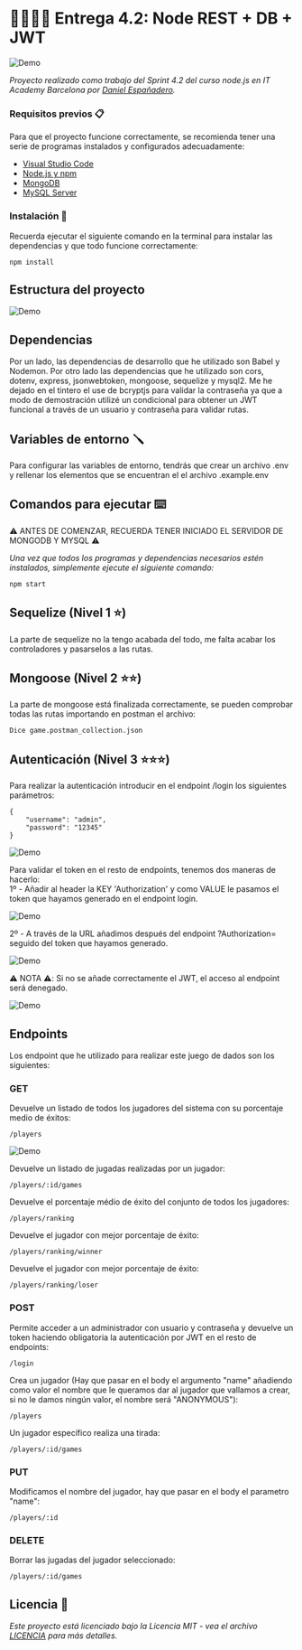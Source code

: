 # 📌🧑🏻‍💻 Entrega 4.2: Node REST + DB + JWT

![Demo](https://github.com/DanielEspanadero/nodeInitialDemo/blob/4.2-Node-REST-DB-JWT/docs/1.png)

_Proyecto realizado como trabajo del Sprint 4.2 del curso node.js en IT Academy Barcelona por [Daniel Españadero](https://github.com/DanielEspanadero)._

### Requisitos previos 📋

Para que el proyecto funcione correctamente, se recomienda tener una serie de programas instalados y configurados adecuadamente:
- [Visual Studio Code](https://code.visualstudio.com/download)
- [Node.js y npm](https://nodejs.org/es/)
- [MongoDB](https://docs.mongodb.com/manual/installation/)
- [MySQL Server](https://dev.mysql.com/downloads/)

### Instalación 🔧

Recuerda ejecutar el siguiente comando en la terminal para instalar las dependencias y que todo funcione correctamente:
```
npm install
```

## Estructura del proyecto

![Demo](https://github.com/DanielEspanadero/nodeInitialDemo/blob/4.2-Node-REST-DB-JWT/docs/5.png)

## Dependencias

Por un lado, las dependencias de desarrollo que he utilizado son Babel y Nodemon.
Por otro lado las dependencias que he utilizado son cors, dotenv, express, jsonwebtoken, mongoose, sequelize y mysql2. Me he dejado en el tintero el use de bcryptjs para validar la contraseña ya que a modo de demostración utilizé un condicional para obtener un JWT funcional a través de un usuario y contraseña para validar rutas.

## Variables de entorno 🪛

Para configurar las variables de entorno, tendrás que crear un archivo .env y rellenar los elementos que se encuentran el el archivo .example.env

## Comandos para ejecutar ⌨️

⚠️ ANTES DE COMENZAR, RECUERDA TENER INICIADO EL SERVIDOR DE MONGODB Y MYSQL ⚠️

_Una vez que todos los programas y dependencias necesarios estén instalados, simplemente ejecute el siguiente comando:_
```
npm start
```

## Sequelize (Nivel 1 ⭐️)

La parte de sequelize no la tengo acabada del todo, me falta acabar los controladores y pasarselos a las rutas.

## Mongoose (Nivel 2 ⭐️⭐️)

La parte de mongoose está finalizada correctamente, se pueden comprobar todas las rutas importando en postman el archivo: 
```
Dice game.postman_collection.json
```

## Autenticación (Nivel 3 ⭐️⭐️⭐️)

Para realizar la autenticación introducir en el endpoint /login los siguientes parámetros:
```
{
    "username": "admin",
    "password": "12345"
}
```

![Demo](https://github.com/DanielEspanadero/nodeInitialDemo/blob/4.2-Node-REST-DB-JWT/docs/2.png)

Para validar el token en el resto de endpoints, tenemos dos maneras de hacerlo:
<br>
1º - Añadir al header la KEY 'Authorization' y como VALUE le pasamos el token que hayamos generado en el endpoint login.

![Demo](https://github.com/DanielEspanadero/nodeInitialDemo/blob/4.2-Node-REST-DB-JWT/docs/3.png)

2º - A través de la URL añadimos después del endpoint ?Authorization= seguido del token que hayamos generado.

![Demo](https://github.com/DanielEspanadero/nodeInitialDemo/blob/4.2-Node-REST-DB-JWT/docs/4.png)

⚠️ NOTA ⚠️: Si no se añade correctamente el JWT, el acceso al endpoint será denegado.

![Demo](https://github.com/DanielEspanadero/nodeInitialDemo/blob/4.2-Node-REST-DB-JWT/docs/6.png)

## Endpoints
Los endpoint que he utilizado para realizar este juego de dados son los siguientes:

### GET

Devuelve un listado de todos los jugadores del sistema con su porcentaje medio de éxitos:
```
/players
```

![Demo](https://github.com/DanielEspanadero/nodeInitialDemo/blob/4.2-Node-REST-DB-JWT/docs/7.png)

Devuelve un listado de jugadas realizadas por un jugador:
```
/players/:id/games
```

Devuelve el porcentaje médio de éxito del conjunto de todos los jugadores:
```
/players/ranking
```

Devuelve el jugador con mejor porcentaje de éxito:
```
/players/ranking/winner
```

Devuelve el jugador con mejor porcentaje de éxito:
```
/players/ranking/loser
```

### POST

Permite acceder a un administrador con usuario y contraseña y devuelve un token haciendo obligatoria la autenticación por JWT en el resto de endpoints:
```
/login
```

Crea un jugador (Hay que pasar en el body el argumento "name" añadiendo como valor el nombre que le queramos dar al jugador que vallamos a crear, si no le damos ningún valor, el nombre será "ANONYMOUS"):
```
/players
```

Un jugador específico realiza una tirada:
```
/players/:id/games
```

### PUT

Modificamos el nombre del jugador, hay que pasar en el body el parametro "name":
```
/players/:id
```

### DELETE

Borrar las jugadas del jugador seleccionado:
```
/players/:id/games
```

## Licencia 📄
_Este proyecto está licenciado bajo la Licencia MIT - vea el archivo [LICENCIA](https://github.com/DanielEspanadero/nodeInitialDemo/blob/4.2-Node-REST-DB-JWT/LICENSE) para más detalles._